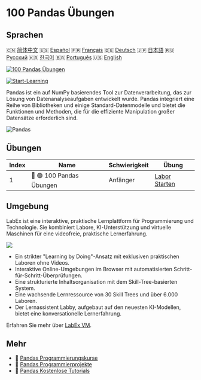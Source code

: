 # 100 Pandas Übungen

## Sprachen

🇨🇳 [简体中文](README_zh.md) 🇪🇸 [Español](README_es.md) 🇫🇷 [Français](README_fr.md) 🇩🇪 [Deutsch](README_de.md) 🇯🇵 [日本語](README_ja.md) 🇷🇺 [Русский](README_ru.md) 🇰🇷 [한국어](README_ko.md) 🇧🇷 [Português](README_pt.md) 🇺🇸 [English](README.md) 

[![100 Pandas Übungen](https://cover-creator.labex.io/100-pandas-exercises.png?lang=de)](https://labex.io/de/courses/100-pandas-exercises)

[![Start-Learning](https://img.shields.io/badge/Start-Learning-whitesmoke?style=for-the-badge)](https://labex.io/de/courses/100-pandas-exercises)

Pandas ist ein auf NumPy basierendes Tool zur Datenverarbeitung, das zur Lösung von Datenanalyseaufgaben entwickelt wurde. Pandas integriert eine Reihe von Bibliotheken und einige Standard-Datenmodelle und bietet die Funktionen und Methoden, die für die effiziente Manipulation großer Datensätze erforderlich sind.

![Pandas](https://img.shields.io/badge/Pandas-whitesmoke?style=for-the-badge&logo=pandas)


## Übungen

|   Index | Name                     | Schwierigkeit   | Übung                                                                                           |
|---------|--------------------------|-----------------|-------------------------------------------------------------------------------------------------|
|       1 | 📖 🟢 100 Pandas Übungen | Anfänger        | <a target='_blank' href='https://labex.io/de/labs/100-pandas-exercises-20747'>Labor Starten</a> |

## Umgebung

LabEx ist eine interaktive, praktische Lernplattform für Programmierung und Technologie. Sie kombiniert Labore, KI-Unterstützung und virtuelle Maschinen für eine videofreie, praktische Lernerfahrung.

![](https://tutorial-screenshot.getvm.io/images/vm-1725247253.png)

- Ein strikter "Learning by Doing"-Ansatz mit exklusiven praktischen Laboren ohne Videos.
- Interaktive Online-Umgebungen im Browser mit automatisierten Schritt-für-Schritt-Überprüfungen.
- Eine strukturierte Inhaltsorganisation mit dem Skill-Tree-basierten System.
- Eine wachsende Lernressource von 30 Skill Trees und über 6.000 Laboren.
- Der Lernassistent Labby, aufgebaut auf den neuesten KI-Modellen, bietet eine konversationelle Lernerfahrung.

Erfahren Sie mehr über [LabEx VM](https://support.labex.io/using-labex/virtual-machine).

## Mehr

- 🔗 [Pandas Programmierungskurse](https://github.com/labex-labs/awesome-programming-courses)
- 🔗 [Pandas Programmierprojekte](https://github.com/labex-labs/awesome-programming-projects)
- 🔗 [Pandas Kostenlose Tutorials](https://github.com/labex-labs/pandas-free-tutorials)

